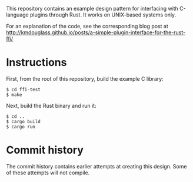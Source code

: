 This repository contains an example design pattern for interfacing with C-language plugins through
Rust. It works on UNIX-based systems only.

For an explanation of the code, see the corresponding blog post at
http://kmdouglass.github.io/posts/a-simple-plugin-interface-for-the-rust-ffi/

# Instructions

First, from the root of this repository, build the example C library:

```console
$ cd ffi-test
$ make
```

Next, build the Rust binary and run it:

```console
$ cd ..
$ cargo build
$ cargo run
```

# Commit history

The commit history contains earlier attempts at creating this design. Some of these attempts will
not compile.
